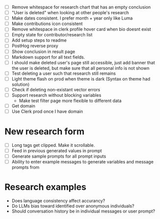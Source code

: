 - [ ] Remove whitespace for research chart that has an empty conclusion
- [ ] "User is deleted" when looking at other people's research
- [ ] Make dates consistent. I prefer month + year only like Luma
- [ ] Make contributions icon consistent
- [ ] Remove whitespace in clerk profile hover card when bio doesnt exist
- [ ] Empty state for contributor/research list
- [ ] Add setup steps to readme
- [ ] PostHog reverse proxy
- [ ] Show conclusion in result page
- [ ] Markdown support for all text fields.
- [ ] I should make deleted user's page still accessible, just add banner that the user is deleted, but make sure that all personal info is not shown
- [ ] Test deleting a user such that research still remains
- [ ] Light theme flash on prod when theme is dark (Syntax on theme had solution)
- [ ] Check if deleting non-existant vector errors
- [ ] Support research without blocking variables
    - Make test filter page more flexible to different data
- [ ] Get domain
- [ ] Use Clerk prod once I have domain

# New research form

- [ ] Long tags get clipped. Make it scrollable.
- [ ] Feed in previous generated values in prompt
- [ ] Generate sample prompts for all prompt inputs
- [ ] Ability to enter example messages to generate variables and message prompts from

# Research examples

- Does language consistency affect accurancy?
- Do LLMs bias toward identified over anonymous individuals?
- Should conversation history be in individual messages or user prompt?
